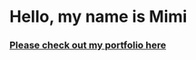 # Hello, my name is Mimi

### [Please check out my portfolio here](https://oanhmimi.github.io/Portfolio/)
